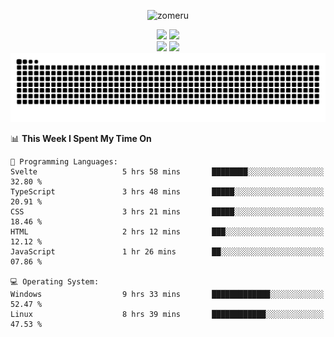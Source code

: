 <p align="center"> <img src="https://komarev.com/ghpvc/?username=zomeru&label=Profile%20views&color=0e75b6&style=flat" alt="zomeru" /> </p>

<div align="center">
   <img width="400" src="https://github-readme-stats.vercel.app/api?username=zomeru&count_private=true&include_all_commits=true&show_icons=true&hide_border=true&title_color=58A6FF&icon_color=1F6FEB&text_color=C3D1D9&bg_color=0D1117" />
   <img width="400" src="https://github-readme-streak-stats.herokuapp.com/?user=zomeru&hide_border=true&show_icons=true&currStreakNum=58A6FF&sideNums=58A6FF&border=1F6FEB&currStreakLabel=C3D1D9&background=0D1117&sideLabels=C3D1D9&dates=58A6FF" />
</div>
<div align="center">  
  <img width="350" src="https://github-readme-stats.vercel.app/api/top-langs/?username=zomeru&layout=compact&langs_count=8&theme=onedark&hide_border=true&hide=html,css,scss,pug,json,jsx,other&title_color=58A6FF&icon_color=1F6FEB&text_color=C3D1D9&bg_color=0D1117" />
   <img width="450" src="https://github-readme-stats.vercel.app/api/wakatime?username=zomeru&layout=compact&langs_count=10&theme=onedark&hide_border=true&hide=html,css,scss,pug,json,jsx,other,groovy&title_color=58A6FF&icon_color=1F6FEB&text_color=C3D1D9&bg_color=0D1117" />
 </div>

<div align="center">
  <img alt="snake eating my contribution" src="https://github.com/zomeru/zomeru/blob/output/github-contribution-grid-snake-dark.svg">
</div>

<!-- c%23 -->

<!--START_SECTION:waka-->
📊 **This Week I Spent My Time On** 

```text
💬 Programming Languages: 
Svelte                   5 hrs 58 mins       ████████░░░░░░░░░░░░░░░░░   32.80 % 
TypeScript               3 hrs 48 mins       █████░░░░░░░░░░░░░░░░░░░░   20.91 % 
CSS                      3 hrs 21 mins       █████░░░░░░░░░░░░░░░░░░░░   18.46 % 
HTML                     2 hrs 12 mins       ███░░░░░░░░░░░░░░░░░░░░░░   12.12 % 
JavaScript               1 hr 26 mins        ██░░░░░░░░░░░░░░░░░░░░░░░   07.86 % 

💻 Operating System: 
Windows                  9 hrs 33 mins       █████████████░░░░░░░░░░░░   52.47 % 
Linux                    8 hrs 39 mins       ████████████░░░░░░░░░░░░░   47.53 % 
```


<!--END_SECTION:waka-->
